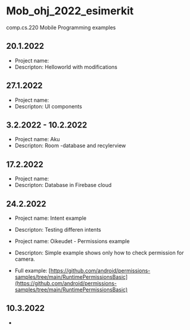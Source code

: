 # Mob_ohj_2022_esimerkit
comp.cs.220 Mobile Programming examples

## 20.1.2022
* Project name: 
* Descripton: Helloworld with modifications

## 27.1.2022
* Project name: 
* Descripton: UI components

## 3.2.2022 - 10.2.2022
* Project name: Aku
* Descripton: Room -database and recylerview

## 17.2.2022
* Project name: 
* Descripton: Database in Firebase cloud

## 24.2.2022
* Project name: Intent example
* Descripton: Testing differen intents


* Project name: Oikeudet - Permissions example
* Descripton: Simple example shows only how to check permission for camera.
* Full example: [https://github.com/android/permissions-samples/tree/main/RuntimePermissionsBasic](https://github.com/android/permissions-samples/tree/main/RuntimePermissionsBasic)

## 10.3.2022
* 

